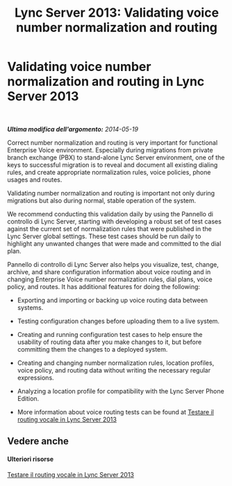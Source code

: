 ﻿---
title: 'Lync Server 2013: Validating voice number normalization and routing'
TOCTitle: Validating voice number normalization and routing
ms:assetid: a6a825c7-6928-4e80-b7e9-803b7f7ebd13
ms:mtpsurl: https://technet.microsoft.com/it-it/library/Dn720922(v=OCS.15)
ms:contentKeyID: 62240086
ms.date: 08/24/2015
mtps_version: v=OCS.15
ms.translationtype: HT
---

# Validating voice number normalization and routing in Lync Server 2013

 

_**Ultima modifica dell'argomento:** 2014-05-19_

Correct number normalization and routing is very important for functional Enterprise Voice environment. Especially during migrations from private branch exchange (PBX) to stand-alone Lync Server environment, one of the keys to successful migration is to reveal and document all existing dialing rules, and create appropriate normalization rules, voice policies, phone usages and routes.

Validating number normalization and routing is important not only during migrations but also during normal, stable operation of the system.

We recommend conducting this validation daily by using the Pannello di controllo di Lync Server, starting with developing a robust set of test cases against the current set of normalization rules that were published in the Lync Server global settings. These test cases should be run daily to highlight any unwanted changes that were made and committed to the dial plan.

Pannello di controllo di Lync Server also helps you visualize, test, change, archive, and share configuration information about voice routing and in changing Enterprise Voice number normalization rules, dial plans, voice policy, and routes. It has additional features for doing the following:

  - Exporting and importing or backing up voice routing data between systems.

  - Testing configuration changes before uploading them to a live system.

  - Creating and running configuration test cases to help ensure the usability of routing data after you make changes to it, but before committing them the changes to a deployed system.

  - Creating and changing number normalization rules, location profiles, voice policy, and routing data without writing the necessary regular expressions.

  - Analyzing a location profile for compatibility with the Lync Server Phone Edition.

  - More information about voice routing tests can be found at [Testare il routing vocale in Lync Server 2013](lync-server-2013-test-voice-routing.md)

## Vedere anche

#### Ulteriori risorse

[Testare il routing vocale in Lync Server 2013](lync-server-2013-test-voice-routing.md)


